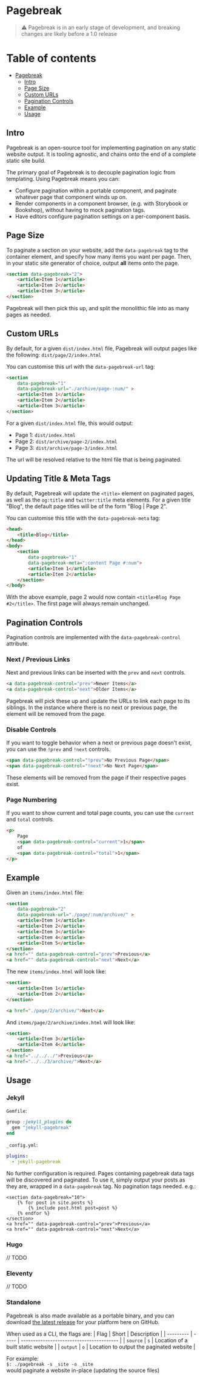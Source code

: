# Pagebreak

> :warning: Pagebreak is in an early stage of development, and breaking changes are likely before a 1.0 release

# Table of contents

- [Pagebreak](#pagebreak)
  - [Intro](#intro)
  - [Page Size](#page-size)
  - [Custom URLs](#custom-urls)
  - [Pagination Controls](#pagination-controls)
  - [Example](#example)
  - [Usage](#usage)

## Intro

Pagebreak is an open-source tool for implementing pagination on any static website output. It is tooling agnostic, and chains onto the end of a complete static site build.

The primary goal of Pagebreak is to decouple pagination logic from templating. Using Pagebreak means you can:
- Configure pagination within a portable component, and paginate whatever page that component winds up on.
- Render components in a component browser, (e.g. with Storybook or Bookshop), without having to mock pagination tags.
- Have editors configure pagination settings on a per-component basis.

## Page Size

To paginate a section on your website, add the `data-pagebreak` tag to the container element, and specify how many items you want per page. Then, in your static site generator of choice, output **all** items onto the page.

```html
<section data-pagebreak="2">
    <article>Item 1</article>
    <article>Item 2</article>
    <article>Item 3</article>
</section>
```

Pagebreak will then pick this up, and split the monolithic file into as many pages as needed.

## Custom URLs

By default, for a given `dist/index.html` file, Pagebreak will output pages like the following: `dist/page/2/index.html`

You can customise this url with the `data-pagebreak-url` tag:

```html
<section 
    data-pagebreak="1" 
    data-pagebreak-url="./archive/page-:num/" >
    <article>Item 1</article>
    <article>Item 2</article>
    <article>Item 3</article>
</section>
```

For a given `dist/index.html` file, this would output:
- Page 1: `dist/index.html`
- Page 2: `dist/archive/page-2/index.html`
- Page 3: `dist/archive/page-3/index.html`

The url will be resolved relative to the html file that is being paginated.

## Updating Title & Meta Tags
By default, Pagebreak will update the `<title>` element on paginated pages, as well as the `og:title` and `twitter:title` meta elements. For a given title "Blog", the default page titles will be of the form "Blog | Page 2".

You can customise this title with the `data-pagebreak-meta` tag:

```html
<head>
    <title>Blog</title>
</head>
<body>
    <section
        data-pagebreak="1"
        data-pagebreak-meta=":content Page #:num">
        <article>Item 1</article>
        <article>Item 2</article>
    </section>
</body>
```

With the above example, page 2 would now contain `<title>Blog Page #2</title>`. The first page will always remain unchanged. 

## Pagination Controls
Pagination controls are implemented with the `data-pagebreak-control` attribute.

### Next / Previous Links
Next and previous links can be inserted with the `prev` and `next` controls.

```html
<a data-pagebreak-control="prev">Newer Items</a>
<a data-pagebreak-control="next">Older Items</a>
```

Pagebreak will pick these up and update the URLs to link each page to its siblings. In the instance where there is no next or previous page, the element will be removed from the page.

### Disable Controls
If you want to toggle behavior when a next or previous page doesn't exist, you can use the `!prev` and `!next` controls.

```html
<span data-pagebreak-control="!prev">No Previous Page</span>
<span data-pagebreak-control="!next">No Next Page</span>
```

These elements will be removed from the page if their respective pages exist. 

### Page Numbering
If you want to show current and total page counts, you can use the `current` and `total` controls.

```html
<p>
    Page 
    <span data-pagebreak-control="current">1</span>
    of
    <span data-pagebreak-control="total">1</span>
</p>
```

## Example

Given an `items/index.html` file:
```html
<section 
    data-pagebreak="2" 
    data-pagebreak-url="./page/:num/archive/" >
    <article>Item 1</article>
    <article>Item 2</article>
    <article>Item 3</article>
    <article>Item 4</article>
    <article>Item 5</article>
</section>
<a href="" data-pagebreak-control="prev">Previous</a>
<a href="" data-pagebreak-control="next">Next</a>
```

The new `items/index.html` will look like:
```html
<section>
    <article>Item 1</article>
    <article>Item 2</article>
</section>

<a href="./page/2/archive/">Next</a>
```

And `items/page/2/archive/index.html` will look like:
```html
<section>
    <article>Item 3</article>
    <article>Item 4</article>
</section>
<a href="../../../">Previous</a>
<a href="../../3/archive/">Next</a>
```

## Usage

### Jekyll
`Gemfile`:
```ruby
group :jekyll_plugins do
  gem "jekyll-pagebreak"
end
```
`_config.yml`:
```yml
plugins:
  - jekyll-pagebreak
```
No further configuration is required. Pages containing pagebreak data tags will be discovered and paginated. To use it, simply output your posts as they are, wrapped in a `data-pagebreak` tag. No pagination tags needed. e.g.:

```liquid
<section data-pagebreak="10">
    {% for post in site.posts %}
        {% include post.html post=post %}
    {% endfor %}
</section>
<a href="" data-pagebreak-control="prev">Previous</a>
<a href="" data-pagebreak-control="next">Next</a>
```

### Hugo
// TODO

### Eleventy
// TODO

### Standalone
Pagebreak is also made available as a portable binary, and you can download [the latest release](https://github.com/CloudCannon/pagebreak/releases/latest) for your platform here on GitHub.

When used as a CLI, the flags are:
| Flag      | Short | Description                              |
| --------- | ----- | ---------------------------------------- |
| `source`  | `s`    | Location of a built static website       |
| `output`  | `o`    | Location to output the paginated website |

For example:  
`$: ./pagebreak -s _site -o _site`  
would paginate a website in-place (updating the source files)